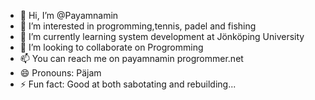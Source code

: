 - 👋 Hi, I’m @Payamnamin
- 👀 I’m interested in progromming,tennis, padel and fishing
- 🌱 I’m currently learning system development at Jönköping University 
- 💞️ I’m looking to collaborate on Progromming
- 📫 You can reach me on payamnamin progrommer.net
- 😄 Pronouns: Päjam
- ⚡ Fun fact: Good at both sabotating and rebuilding... 

<!---
Payamnamin/Payamnamin is a ✨ special ✨ repository because its `README.md` (this file) appears on your GitHub profile.
You can click the Preview link to take a look at your changes.
--->
